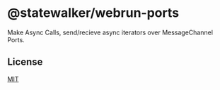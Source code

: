 
# @statewalker/webrun-ports
Make Async Calls, send/recieve async iterators over MessageChannel Ports.





## License

[MIT](https://choosealicense.com/licenses/mit/)

